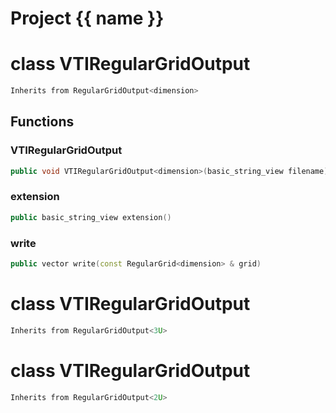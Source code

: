 <script setup>
import {useRoute} from 'vitepress'
const {path} = useRoute()
const tokens = path.split('/')
const words = tokens[2].split('-');
for (let i = 0; i < words.length; i++) {
    words[i] = words[i].charAt(0).toUpperCase() + words[i].slice(1);
    words[i] = words[i].replace('geode', 'Geode')
}
const name = words.join('-');
</script>
# Project {{ name }}

# class VTIRegularGridOutput


```cpp
Inherits from RegularGridOutput<dimension>
```



## Functions

### VTIRegularGridOutput

```cpp
public void VTIRegularGridOutput<dimension>(basic_string_view filename)
```


### extension

```cpp
public basic_string_view extension()
```


### write

```cpp
public vector write(const RegularGrid<dimension> & grid)
```




# class VTIRegularGridOutput


```cpp
Inherits from RegularGridOutput<3U>
```



# class VTIRegularGridOutput


```cpp
Inherits from RegularGridOutput<2U>
```



